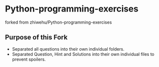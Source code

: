 # Python-programming-exercises
forked from zhiwehu/Python-programming-exercises

## Purpose of this Fork
* Separated all questions into their own individual folders. 
* Separated Question, Hint and Solutions into their own individual files to prevent spoilers.  
